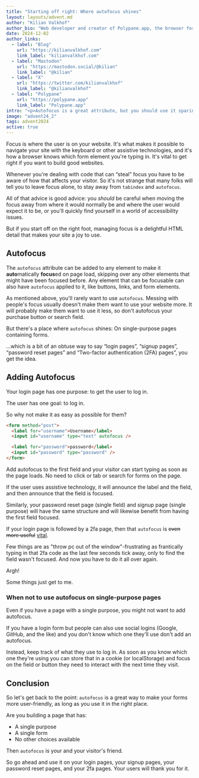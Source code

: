 ```yaml
---
title: "Starting off right: Where autofocus shines"
layout: layouts/advent.md
author: "Kilian Valkhof"
author_bio: "Web developer and creator of Polypane.app, the browser for developers."
date: 2024-12-02
author_links:
  - label: "Blog"
    url: "https://kilianvalkhof.com"
    link_label: "kilianvalkhof.com"
  - label: "Mastodon"
    url: "https://mastodon.social/@kilian"
    link_label: "@kilian"
  - label: "X"
    url: "https://twitter.com/kilianvalkhof"
    link_label: "@kilianvalkhof"
  - label: "Polypane"
    url: "https://polypane.app"
    link_label: "Polypane.app"
intro: "<p>Autofocus is a great attribute, but you should use it sparingly.</p>"
image: "advent24_2"
tags: advent2024
active: true
---
```


Focus is where the user is on your website. It's what makes it possible to navigate your site with the keyboard or other assistive technologies, and it's how a browser knows which form element you're typing in. It's vital to get right if you want to build good websites.

Whenever you're dealing with code that can “steal” focus you have to be aware of how that affects your visitor. So it's not strange that many folks will tell you to leave focus alone, to stay away from `tabindex` and `autofocus`.

All of that advice is good advice: you _should_ be careful when moving the focus away from where it would normally be and where the user would expect it to be, or you'll quickly find yourself in a world of accessibility issues.

But if you start off on the right foot, managing focus is a delightful HTML detail that makes your site a joy to use.

## Autofocus

The `autofocus` attribute can be added to any element to make it **auto**matically **focus**ed on page load, skipping over any other elements that might have been focused before. Any element that can be focusable can also have `autofocus` applied to it, like buttons, links, and form elements.

As mentioned above, you'll rarely want to use `autofocus`. Messing with people's focus usually doesn't make them want to use your website more. It will probably make them want to use it less, so don't autofocus your purchase button or search field.

But there's a place where `autofocus` shines: On single-purpose pages containing forms.

...which is a bit of an obtuse way to say “login pages”, “signup pages”, “password reset pages” and “Two-factor authentication (2FA) pages”, you get the idea.

## Adding Autofocus

Your login page has one purpose: to get the user to log in.

The user has one goal: to log in.

So why not make it as easy as possible for them?

```html
<form method="post">
  <label for="username">Username</label>
  <input id="username" type="text" autofocus />

  <label for="password">password</label>
  <input id="password" type="password" />
</form>
```

Add autofocus to the first field and your visitor can start typing as soon as the page loads. No need to click or tab or search for forms on the page.

If the user uses assistive technology, it will announce the label and the field, and then announce that the field is focused.

Similarly, your password reset page (single field) and signup page (single purpose) will have the same structure and will likewise benefit from having the first field focused.

If your login page is followed by a 2fa page, then that `autofocus` is <del aria-hidden="true">even more useful</del> <ins>vital</ins>.

Few things are as "throw pc out of the window"-frustrating as frantically typing in that 2fa code as the last few seconds tick away, only to find the field wasn't focused. And now you have to do it all over again.

Argh!

Some things just get to me.

### When not to use autofocus on single-purpose pages

Even if you have a page with a single purpose, you might not want to add autofocus.

If you have a login form but people can also use social logins (Google, GitHub, and the like) and you don't know which one they'll use don't add an autofocus.

Instead, keep track of what they use to log in. As soon as you know which one they're using you can store that in a cookie (or localStorage) and focus on the field or button they need to interact with the next time they visit.

## Conclusion

So let's get back to the point: `autofocus` is a great way to make your forms more user-friendly, as long as you use it in the right place.

Are you building a page that has:

- A single purpose
- A single form
- No other choices available

Then `autofocus` is your and your visitor's friend.

So go ahead and use it on your login pages, your signup pages, your password reset pages, and your 2fa pages. Your users will thank you for it.
